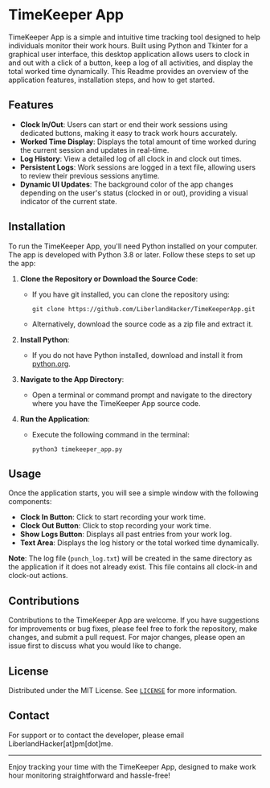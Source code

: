 # TimeKeeper App

TimeKeeper App is a simple and intuitive time tracking tool designed to help individuals monitor their work hours. Built using Python and Tkinter for a graphical user interface, this desktop application allows users to clock in and out with a click of a button, keep a log of all activities, and display the total worked time dynamically. This Readme provides an overview of the application features, installation steps, and how to get started.

## Features

- **Clock In/Out**: Users can start or end their work sessions using dedicated buttons, making it easy to track work hours accurately.
- **Worked Time Display**: Displays the total amount of time worked during the current session and updates in real-time.
- **Log History**: View a detailed log of all clock in and clock out times.
- **Persistent Logs**: Work sessions are logged in a text file, allowing users to review their previous sessions anytime.
- **Dynamic UI Updates**: The background color of the app changes depending on the user's status (clocked in or out), providing a visual indicator of the current state.

## Installation

To run the TimeKeeper App, you'll need Python installed on your computer. The app is developed with Python 3.8 or later. Follow these steps to set up the app:

1. **Clone the Repository or Download the Source Code**:
   - If you have git installed, you can clone the repository using:
     ```
     git clone https://github.com/LiberlandHacker/TimeKeeperApp.git
     ```
   - Alternatively, download the source code as a zip file and extract it.

2. **Install Python**:
   - If you do not have Python installed, download and install it from [python.org](https://www.python.org/downloads/).

3. **Navigate to the App Directory**:
   - Open a terminal or command prompt and navigate to the directory where you have the TimeKeeper App source code.

4. **Run the Application**:
   - Execute the following command in the terminal:
     ```
     python3 timekeeper_app.py
     ```

## Usage

Once the application starts, you will see a simple window with the following components:

- **Clock In Button**: Click to start recording your work time.
- **Clock Out Button**: Click to stop recording your work time.
- **Show Logs Button**: Displays all past entries from your work log.
- **Text Area**: Displays the log history or the total worked time dynamically.

**Note**: The log file (`punch_log.txt`) will be created in the same directory as the application if it does not already exist. This file contains all clock-in and clock-out actions.

## Contributions

Contributions to the TimeKeeper App are welcome. If you have suggestions for improvements or bug fixes, please feel free to fork the repository, make changes, and submit a pull request. For major changes, please open an issue first to discuss what you would like to change.

## License

Distributed under the MIT License. See [`LICENSE`](./LICENSE) for more information.

## Contact

For support or to contact the developer, please email LiberlandHacker[at]pm[dot]me.

---
Enjoy tracking your time with the TimeKeeper App, designed to make work hour monitoring straightforward and hassle-free!
